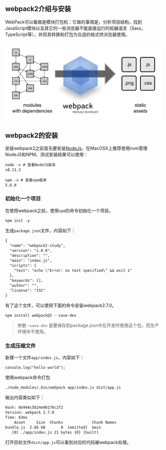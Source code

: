 ## webpack2介绍与安装

WebPack可以看做是模块打包机：它做的事情是，分析项目结构，找到JavaScript模块以及其它的一些浏览器不能直接运行的拓展语言（Sass，TypeScript等），并将其转换和打包为合适的格式供浏览器使用。

![](/assets/webpack2/what-is-webpack.png)


## webpack2的安装

安装webpack2之前首先要安装[NodeJs](https://nodejs.org/zh-cn/)，在MacOSX上推荐使用nvm管理NodeJS和NPM，测试安装结果可以使用：

```
node -v # 查看NodeJS版本
v8.11.2

npm -v # 查看npm版本
5.6.0
```

### 初始化一个项目

在使用webpack之前，使用`npm`的命令初始化一个项目。

```
npm init -y
```

生成`package.json`文件，内容如下：

```
{
  "name": "webpack2-study",
  "version": "1.0.0",
  "description": "",
  "main": "index.js",
  "scripts": {
    "test": "echo \"Error: no test specified\" && exit 1"
  },
  "keywords": [],
  "author": "",
  "license": "ISC"
}
```

有了这个文件，可以使用下面的命令安装webpack2.7.0。

```
npm install webpack@2 --save-dev
```

> 参数 `–save-dev` 是要保存到package.json中在开发时使用这个包，而生产环境中不使用。

### 生成压缩文件

新建一个文件`app/index.js`，内容如下：

```
console.log("hello world");
```

使用webpack命令打包

```
./node_modules/.bin/webpack app/index.js dist/app.js
```

输出内容类似如下：

```
Hash: 8e944c5824e00176c2f2
Version: webpack 2.7.0
Time: 63ms
    Asset     Size  Chunks             Chunk Names
bundle.js  2.66 kB       0  [emitted]  main
   [0] ./app/index.js 21 bytes {0} [built]
```

打开目标文件`dist/app.js`可以看到对应的代码被webpack处理。
